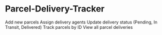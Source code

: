 # Parcel-Delivery-Tracker
Add new parcels  Assign delivery agents  Update delivery status (Pending, In Transit, Delivered)  Track parcels by ID  View all parcel deliveries

